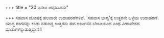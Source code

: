 +++
title = "30 ಎನಲು ಚಪ್ಪರಿಸಿದನು"

+++
ಸಹವಾಸ ದೋಷಕ್ಕೆ ಹಲವಾರು ಉದಾಹರಣೆಗಳಿವೆ. `ಸಹವಾಸ ಭಾಗ್ಯ'ಕ್ಕೆ ಉತ್ತರನೇ ಒಳ್ಳೆಯ ಉದಾಹರಣೆ. ಯುದ್ಧ ರಂಗವನ್ನು ಕಂಡು ನಡುಗಿದ್ದ ಉತ್ತರನು ಈಗ ಅರ್ಜುನನ ಬೆಂಬಲದಿಂದ ಎಂಥ ವೀರಾವೇಶದ ಮಾತುಗಳನ್ನಾಡುತ್ತಿದ್ದಾನೆ !